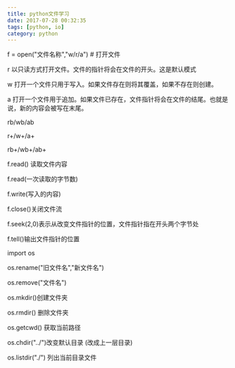 ```yaml
---
title: python文件学习
date: 2017-07-28 00:32:35
tags: [python, io]
category: python
---
```


f = open("文件名称","w/r/a")  # 打开文件

r 以只读方式打开文件。文件的指针将会在文件的开头。这是默认模式

w 打开一个文件只用于写入。如果文件存在则将其覆盖，如果不存在则创建。

a 打开一个文件用于追加。如果文件已存在，文件指针将会在文件的结尾。也就是说，新的内容会被写在末尾。

<!-- more -->

rb/wb/ab

r+/w+/a+

rb+/wb+/ab+

f.read() 读取文件内容

f.read(一次读取的字节数)

f.write(写入的内容)

f.close()关闭文件流

f.seek(2,0)表示从改变文件指针的位置，文件指针指在开头两个字节处

f.tell()输出文件指针的位置

import os

os.rename("旧文件名","新文件名")

os.remove("文件名")

os.mkdir()创建文件夹

os.rmdir() 删除文件夹

os.getcwd() 获取当前路径

os.chdir("../")改变默认目录 (改成上一层目录)

os.listdir("./") 列出当前目录文件



